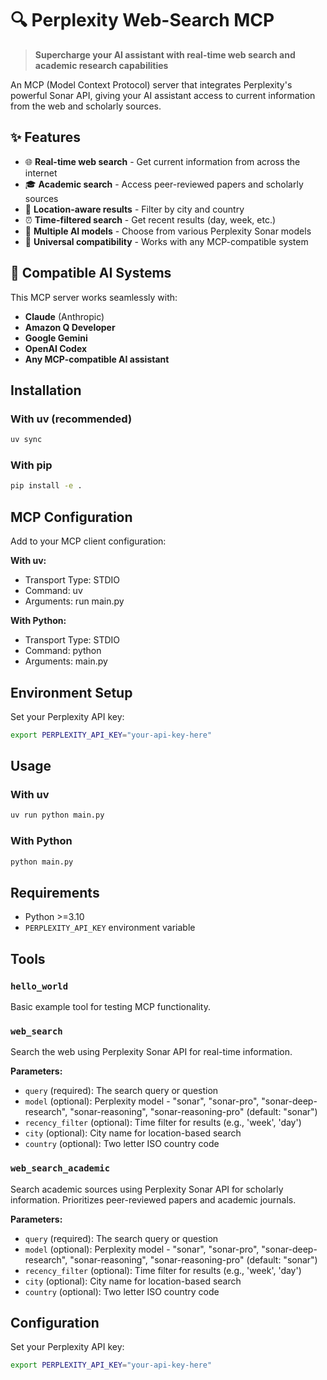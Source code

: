 # 🔍 Perplexity Web-Search MCP

> **Supercharge your AI assistant with real-time web search and academic research capabilities**

An MCP (Model Context Protocol) server that integrates Perplexity's powerful Sonar API, giving your AI assistant access to current information from the web and scholarly sources.

## ✨ Features

- 🌐 **Real-time web search** - Get current information from across the internet
- 🎓 **Academic search** - Access peer-reviewed papers and scholarly sources  
- 📍 **Location-aware results** - Filter by city and country
- ⏰ **Time-filtered search** - Get recent results (day, week, etc.)
- 🧠 **Multiple AI models** - Choose from various Perplexity Sonar models
- 🔌 **Universal compatibility** - Works with any MCP-compatible system

## 🤖 Compatible AI Systems

This MCP server works seamlessly with:
- **Claude** (Anthropic)
- **Amazon Q Developer**
- **Google Gemini**
- **OpenAI Codex**
- **Any MCP-compatible AI assistant**

## Installation

### With uv (recommended)
```bash
uv sync
```

### With pip
```bash
pip install -e .
```

## MCP Configuration

Add to your MCP client configuration:

**With uv:**
- Transport Type: STDIO  
- Command: uv  
- Arguments: run main.py

**With Python:**
- Transport Type: STDIO  
- Command: python  
- Arguments: main.py

## Environment Setup

Set your Perplexity API key:
```bash
export PERPLEXITY_API_KEY="your-api-key-here"
```

## Usage

### With uv
```bash
uv run python main.py
```

### With Python
```bash
python main.py
```

## Requirements

- Python >=3.10
- `PERPLEXITY_API_KEY` environment variable

## Tools

### `hello_world`
Basic example tool for testing MCP functionality.

### `web_search`
Search the web using Perplexity Sonar API for real-time information.

**Parameters:**
- `query` (required): The search query or question
- `model` (optional): Perplexity model - "sonar", "sonar-pro", "sonar-deep-research", "sonar-reasoning", "sonar-reasoning-pro" (default: "sonar")
- `recency_filter` (optional): Time filter for results (e.g., 'week', 'day')
- `city` (optional): City name for location-based search
- `country` (optional): Two letter ISO country code

### `web_search_academic`
Search academic sources using Perplexity Sonar API for scholarly information. Prioritizes peer-reviewed papers and academic journals.

**Parameters:**
- `query` (required): The search query or question
- `model` (optional): Perplexity model - "sonar", "sonar-pro", "sonar-deep-research", "sonar-reasoning", "sonar-reasoning-pro" (default: "sonar")
- `recency_filter` (optional): Time filter for results (e.g., 'week', 'day')
- `city` (optional): City name for location-based search
- `country` (optional): Two letter ISO country code

## Configuration

Set your Perplexity API key:
```bash
export PERPLEXITY_API_KEY="your-api-key-here"
```
